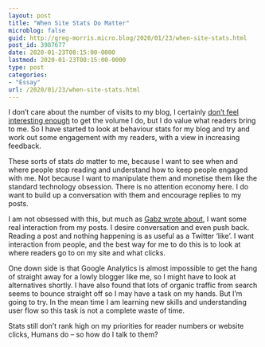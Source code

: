 ```yaml
---
layout: post
title: "When Site Stats Do Matter"
microblog: false
guid: http://greg-morris.micro.blog/2020/01/23/when-site-stats.html
post_id: 3987677
date: 2020-01-23T08:15:00-0000
lastmod: 2020-01-23T08:15:00-0000
type: post
categories:
- "Essay"
url: /2020/01/23/when-site-stats.html
---
```

<!--kg-card-begin: html--><p>I don’t care about the number of visits to my blog, I certainly <a href="https://gr36.com/i-dont-feel-interesting/">don’t feel interesting enough</a> to get the volume I do, but I do value what readers bring to me. So I have started to look at behaviour stats for my blog and try and work out some engagement with my readers, with a view in increasing feedback.</p>
<p>These sorts of stats <em>do</em> matter to me, because I want to see when and where people stop reading and understand how to keep people engaged with me. Not because I want to manipulate them and monetise them like the standard technology obsession. There is no attention economy here. I do want to build up a conversation with them and encourage replies to my posts.</p>
<p>I am not obsessed with this, but much as <a href="https://gabz.me/2020/01/10/engage-like-a.html">Gabz wrote about</a>, I want some real interaction from my posts. I desire conversation and even push back. Reading a post and nothing happening is as useful as a Twitter ‘like’. I want interaction from people, and the best way for me to do this is to look at where readers go to on my site and what clicks.</p>
<p>One down side is that Google Analytics is almost impossible to get the hang of straight away for a lowly blogger like me, so I might have to look at alternatives shortly. I have also found that lots of organic traffic from search seems to bounce straight off so I may have a task on my hands. But I’m going to try. In the mean time I am learning new skills and understanding user flow so this task is not a complete waste of time.</p>
<p>Stats still don’t rank high on my priorities for reader numbers or website clicks, Humans do – so how do I talk to them?</p>
<!--kg-card-end: html-->
